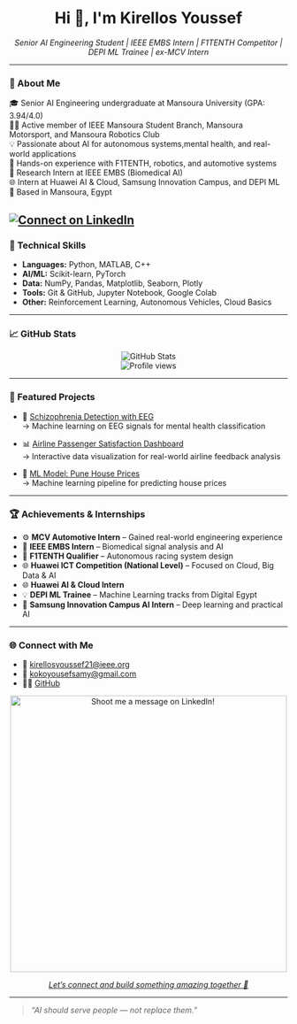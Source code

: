 <h1 align="center">Hi 👋, I'm Kirellos Youssef</h1>

<p align="center">
  <i>Senior AI Engineering Student | IEEE EMBS Intern | F1TENTH Competitor | DEPI ML Trainee | ex-MCV Intern</i>
</p>

---

### 🧠 About Me

🎓 Senior AI Engineering undergraduate at Mansoura University (GPA: 3.94/4.0)  
👨‍💻 Active member of IEEE Mansoura Student Branch, Mansoura Motorsport, and Mansoura Robotics Club  
💡 Passionate about AI for  autonomous systems,mental health, and real-world applications  
🚗 Hands-on experience with F1TENTH, robotics, and automotive systems  
🧪 Research Intern at IEEE EMBS (Biomedical AI)  
🌐 Intern at Huawei AI & Cloud, Samsung Innovation Campus, and DEPI ML  
📍 Based in Mansoura, Egypt

[![Connect on LinkedIn](https://img.shields.io/badge/Connect-LinkedIn-blue?style=for-the-badge&logo=linkedin)](https://www.linkedin.com/in/kirellos-youssef-samy-896b26232/)
---

### 🔧 Technical Skills

- **Languages:** Python, MATLAB, C++  
- **AI/ML:** Scikit-learn, PyTorch  
- **Data:** NumPy, Pandas, Matplotlib, Seaborn, Plotly  
- **Tools:** Git & GitHub, Jupyter Notebook, Google Colab  
- **Other:** Reinforcement Learning, Autonomous Vehicles, Cloud Basics

---

### 📈 GitHub Stats

<p align="center">
  <img src="https://github-readme-stats.vercel.app/api?username=KirellosY&show_icons=true&theme=radical" alt="GitHub Stats" />
  <br />
  <img src="https://komarev.com/ghpvc/?username=KirellosY&color=blue" alt="Profile views" />
</p>

---

### 🚀 Featured Projects

- 🧠 [Schizophrenia Detection with EEG](https://www.kaggle.com/code/kirellosyoussefsamy/eeg-based-schizophrenia-detection-using-rf)  
  → Machine learning on EEG signals for mental health classification

- 📊 [Airline Passenger Satisfaction Dashboard](https://github.com/KirellosY/Airline_Passenger_Satisfaction)  
  → Interactive data visualization for real-world airline feedback analysis

- 🧹 [ML Model: Pune House Prices](https://github.com/KirellosY/Practice_GitHub/blob/main/pune-house-price.ipynb)  
  → Machine learning pipeline for predicting house prices

---

### 🏆 Achievements & Internships

- ⚙️ **MCV Automotive Intern** – Gained real-world engineering experience  
- 🧪 **IEEE EMBS Intern** – Biomedical signal analysis and AI  
- 🤖 **F1TENTH Qualifier** – Autonomous racing system design  
- 🌐 **Huawei ICT Competition (National Level)** – Focused on Cloud, Big Data & AI  
- 🌐 **Huawei AI & Cloud Intern**  
- 💡 **DEPI ML Trainee** – Machine Learning tracks from Digital Egypt  
- 🧠 **Samsung Innovation Campus AI Intern** – Deep learning and practical AI

---

### 🌐 Connect with Me

- 📧 kirellosyoussef21@ieee.org
- 📧 kokoyousefsamy@gmail.com
- 🧑‍💻 [GitHub](https://github.com/KirellosY)
  
<p align="center">
  <a href="https://www.linkedin.com/in/kirellos-youssef-samy-896b26232/" target="_blank">
    <img src="https://github.com/KirellosY/KirellosY/blob/main/assets/linkedin-banner.gif" alt="Shoot me a message on LinkedIn!" width="500"/>
    <p align="center"><i>Let’s connect and build something amazing together 🚀</i></p>
  </a>
</p>


---

> *“AI should serve people — not replace them.”*
